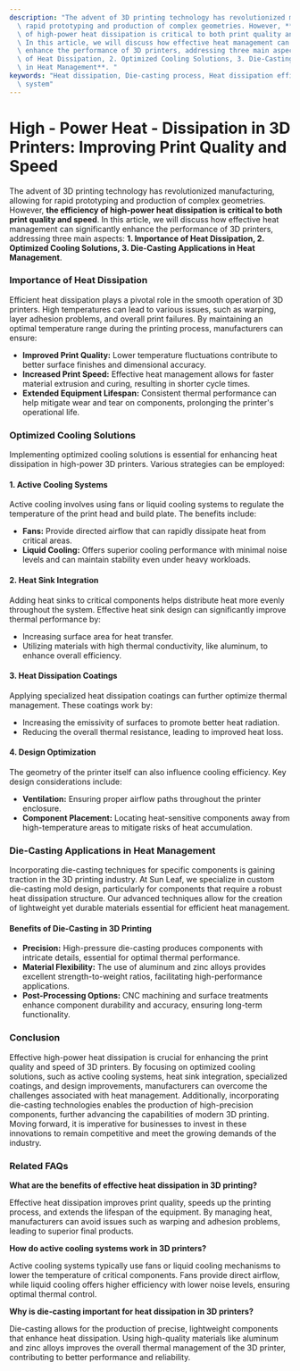 ```yaml
---
description: "The advent of 3D printing technology has revolutionized manufacturing, allowing for\
  \ rapid prototyping and production of complex geometries. However, **the efficiency\
  \ of high-power heat dissipation is critical to both print quality and speed**.\
  \ In this article, we will discuss how effective heat management can significantly\
  \ enhance the performance of 3D printers, addressing three main aspects: **1. Importance\
  \ of Heat Dissipation, 2. Optimized Cooling Solutions, 3. Die-Casting Applications\
  \ in Heat Management**. "
keywords: "Heat dissipation, Die-casting process, Heat dissipation efficiency, Heat dissipation\
  \ system"
---
```

# High - Power Heat - Dissipation in 3D Printers: Improving Print Quality and Speed

The advent of 3D printing technology has revolutionized manufacturing, allowing for rapid prototyping and production of complex geometries. However, **the efficiency of high-power heat dissipation is critical to both print quality and speed**. In this article, we will discuss how effective heat management can significantly enhance the performance of 3D printers, addressing three main aspects: **1. Importance of Heat Dissipation, 2. Optimized Cooling Solutions, 3. Die-Casting Applications in Heat Management**. 

### Importance of Heat Dissipation

Efficient heat dissipation plays a pivotal role in the smooth operation of 3D printers. High temperatures can lead to various issues, such as warping, layer adhesion problems, and overall print failures. By maintaining an optimal temperature range during the printing process, manufacturers can ensure:

- **Improved Print Quality:** Lower temperature fluctuations contribute to better surface finishes and dimensional accuracy.
- **Increased Print Speed:** Effective heat management allows for faster material extrusion and curing, resulting in shorter cycle times.
- **Extended Equipment Lifespan:** Consistent thermal performance can help mitigate wear and tear on components, prolonging the printer's operational life.

### Optimized Cooling Solutions

Implementing optimized cooling solutions is essential for enhancing heat dissipation in high-power 3D printers. Various strategies can be employed:

#### 1. Active Cooling Systems

Active cooling involves using fans or liquid cooling systems to regulate the temperature of the print head and build plate. The benefits include:

- **Fans:** Provide directed airflow that can rapidly dissipate heat from critical areas.
- **Liquid Cooling:** Offers superior cooling performance with minimal noise levels and can maintain stability even under heavy workloads.

#### 2. Heat Sink Integration

Adding heat sinks to critical components helps distribute heat more evenly throughout the system. Effective heat sink design can significantly improve thermal performance by:

- Increasing surface area for heat transfer.
- Utilizing materials with high thermal conductivity, like aluminum, to enhance overall efficiency.

#### 3. Heat Dissipation Coatings

Applying specialized heat dissipation coatings can further optimize thermal management. These coatings work by:

- Increasing the emissivity of surfaces to promote better heat radiation.
- Reducing the overall thermal resistance, leading to improved heat loss.

#### 4. Design Optimization

The geometry of the printer itself can also influence cooling efficiency. Key design considerations include:

- **Ventilation:** Ensuring proper airflow paths throughout the printer enclosure.
- **Component Placement:** Locating heat-sensitive components away from high-temperature areas to mitigate risks of heat accumulation.

### Die-Casting Applications in Heat Management

Incorporating die-casting techniques for specific components is gaining traction in the 3D printing industry. At Sun Leaf, we specialize in custom die-casting mold design, particularly for components that require a robust heat dissipation structure. Our advanced techniques allow for the creation of lightweight yet durable materials essential for efficient heat management.

#### Benefits of Die-Casting in 3D Printing

- **Precision:** High-pressure die-casting produces components with intricate details, essential for optimal thermal performance.
- **Material Flexibility:** The use of aluminum and zinc alloys provides excellent strength-to-weight ratios, facilitating high-performance applications.
- **Post-Processing Options:** CNC machining and surface treatments enhance component durability and accuracy, ensuring long-term functionality.

### Conclusion

Effective high-power heat dissipation is crucial for enhancing the print quality and speed of 3D printers. By focusing on optimized cooling solutions, such as active cooling systems, heat sink integration, specialized coatings, and design improvements, manufacturers can overcome the challenges associated with heat management. Additionally, incorporating die-casting technologies enables the production of high-precision components, further advancing the capabilities of modern 3D printing. Moving forward, it is imperative for businesses to invest in these innovations to remain competitive and meet the growing demands of the industry.

### Related FAQs

**What are the benefits of effective heat dissipation in 3D printing?**

Effective heat dissipation improves print quality, speeds up the printing process, and extends the lifespan of the equipment. By managing heat, manufacturers can avoid issues such as warping and adhesion problems, leading to superior final products.

**How do active cooling systems work in 3D printers?**

Active cooling systems typically use fans or liquid cooling mechanisms to lower the temperature of critical components. Fans provide direct airflow, while liquid cooling offers higher efficiency with lower noise levels, ensuring optimal thermal control.

**Why is die-casting important for heat dissipation in 3D printers?**

Die-casting allows for the production of precise, lightweight components that enhance heat dissipation. Using high-quality materials like aluminum and zinc alloys improves the overall thermal management of the 3D printer, contributing to better performance and reliability.

